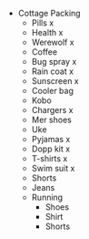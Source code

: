- Cottage Packing
	- Pills x
	- Health x
	- Werewolf x
	- Coffee
	- Bug spray x
	- Rain coat x
	- Sunscreen x
	- Cooler bag
	- Kobo
	- Chargers x
	- Mer shoes
	- Uke
	- Pyjamas x
	- Dopp kit x
	- T-shirts x
	- Swim suit x
	- Shorts
	- Jeans
	- Running
		- Shoes
		- Shirt
		- Shorts